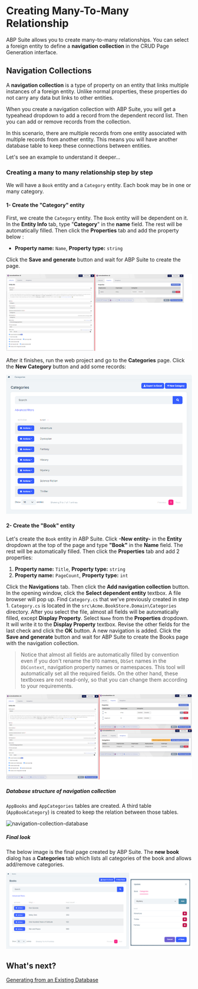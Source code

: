 # Creating Many-To-Many Relationship

ABP Suite allows you to create many-to-many relationships. You can select a foreign entity to define a **navigation collection** in the CRUD Page Generation interface.

## Navigation Collections

A **navigation collection** is a type of property on an entity that links multiple instances of a foreign entity. Unlike normal properties, these properties do not carry any data but links to other entities.

When you create a navigation collection with ABP Suite, you will get a typeahead dropdown to add a record from the dependent record list. Then you can add or remove records from the collection.

In this scenario, there are multiple records from one entity associated with multiple records from another entity. This means you will have another database table to keep these connections between entities. 

Let's see an example to understand it deeper...

### Creating a many to many relationship step by step 

We will have a `Book` entity and a `Category` entity. Each book may be in one or many category.

#### 1- Create the "Category" entity

First, we create the `Category` entity. The `Book` entity will be dependent on it. In the **Entity Info** tab, type "**Category**" in the **name** field. The rest will be automatically filled. Then click the **Properties** tab and add the property below :

- **Property name:** `Name`, **Property type:** `string`

Click the **Save and generate** button and wait for ABP Suite to create the page.

![navigation-collection-category-entity](../images/navigation-collection-category-entity.8.1.png)

After it finishes, run the web project and go to the **Categories** page. Click the **New Category** button and add some records:


![navigation-collection-categories-page](../images/navigation-collection-categories-page.8.1.png)

#### 2- Create the "Book" entity

Let's create the `Book` entity in ABP Suite. Click **-New entity-** in the **Entity** dropdown at the top of the page and type **"Book"** in the **Name** field. The rest will be automatically filled. Then click the **Properties** tab and add 2 properties:

1. **Property name:** `Title`, **Property type:** `string`
2. **Property name:** `PageCount`, **Property type:** `int`

Click the **Navigations** tab. Then click the **Add navigation collection** button. In the opening window, click the **Select dependent entity** textbox. A file browser will pop up. Find `Category.cs` that we've previously created in step 1.  `Category.cs`  is located in the `src\Acme.BookStore.Domain\Categories` directory. After you select the file, almost all fields will be automatically filled, except **Display Property**. Select `Name` from the **Properties** dropdown. It will write it to the **Display Property** textbox. Revise the other fields for the last check and click the **OK** button. A new navigation is added. Click the **Save and generate** button and wait for ABP Suite to create the Books page with the navigation collection.

> Notice that almost all fields are automatically filled by convention even if you don't rename the `DTO` names, `DbSet` names in the `DbContext`, navigation property names or namespaces. This tool will automatically set all the required fields. On the other hand, these textboxes are not read-only, so that you can change them according to your requirements.

![navigation-collection-book-entity](../images/navigation-collection-book-entity.8.1.png)

##### Database structure of navigation collection

`AppBooks` and `AppCategories` tables are created. A third table (`AppBookCategory`) is created to keep the relation between those tables.

![navigation-collection-database](../images/navigation-collection-database.png)

##### Final look

The below image is the final page created by ABP Suite. The **new book** dialog has a **Categories** tab which lists all categories of the book and allows add/remove categories.

![navigation-collection-books-page](../images/navigation-collection-books-page.8.1.png)

## What's next?

[Generating from an Existing Database](generating-entities-from-an-existing-database-table.md)
